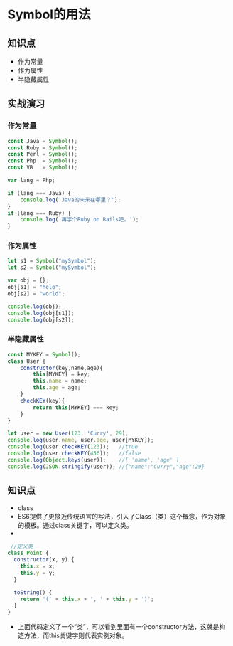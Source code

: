 Symbol的用法
===========

## 知识点

* 作为常量
* 作为属性
* 半隐藏属性

## 实战演习

### 作为常量

~~~js
const Java = Symbol();
const Ruby = Symbol();
const Perl = Symbol();
const Php  = Symbol();
const VB   = Symbol();

var lang = Php;

if (lang === Java) {
    console.log('Java的未来在哪里？');
}
if (lang === Ruby) {
    console.log('再学个Ruby on Rails吧。');
}
~~~

### 作为属性

~~~js
let s1 = Symbol("mySymbol");
let s2 = Symbol("mySymbol");

var obj = {};
obj[s1] = "helo";
obj[s2] = "world";

console.log(obj);
console.log(obj[s1]);
console.log(obj[s2]);
~~~

### 半隐藏属性

~~~js
const MYKEY = Symbol();
class User {
    constructor(key,name,age){
        this[MYKEY] = key;
        this.name = name;
        this.age = age;
    }
    checkKEY(key){
        return this[MYKEY] === key;
    }
}

let user = new User(123, 'Curry', 29);
console.log(user.name, user.age, user[MYKEY]);
console.log(user.checkKEY(123));   //true
console.log(user.checkKEY(456));   //false
console.log(Object.keys(user));    //[ 'name', 'age' ]
console.log(JSON.stringify(user)); //{"name":"Curry","age":29}
~~~

## 知识点

* class
* ES6提供了更接近传统语言的写法，引入了Class（类）这个概念，作为对象的模板。通过class关键字，可以定义类。
* 
~~~js
 //定义类
class Point {
  constructor(x, y) {
    this.x = x;
    this.y = y;
  }

  toString() {
    return '(' + this.x + ', ' + this.y + ')';
  }
}

~~~
*  上面代码定义了一个“类”，可以看到里面有一个constructor方法，这就是构造方法，而this关键字则代表实例对象。